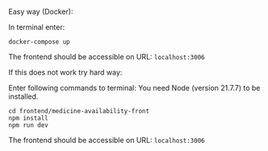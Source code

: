 Easy way (Docker):

In terminal enter:

```
docker-compose up
```

The frontend should be accessible on URL: `localhost:3006`

If this does not work try hard way:

Enter following commands to terminal:
You need Node (version 21.7.7) to be installed.

```
cd frontend/medicine-availability-front
npm install
npm run dev
```

The frontend should be accessible on URL: `localhost:3006`
